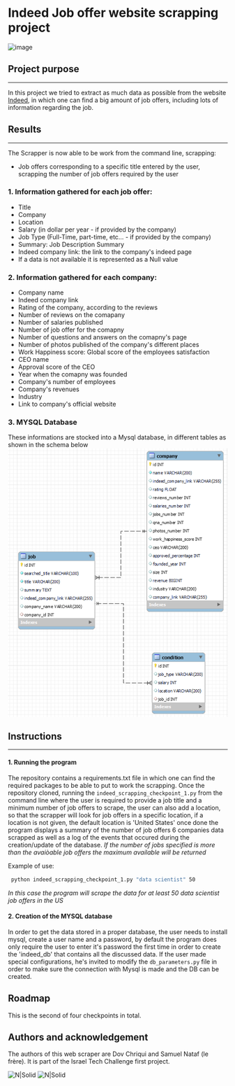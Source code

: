 # Indeed Job offer website scrapping project


![image](https://user-images.githubusercontent.com/93139204/156459023-a6cfaa74-d43d-4c27-992a-9f21f1e40ab3.png)



## Project purpose 
---
In this project we tried to extract as much data as possible from the website [Indeed](https://www.indeed.com/jobs?q=Data%20Scientist&l=United%20States&vjk=92ecfcf3e426868a), in which one can find a big amount of job offers, including lots of information regarding the job.

## Results
---
The Scrapper is now able to be work from the command line, scrapping:
- Job offers corresponding to a specific title entered by the user, scrapping the number of job offers required by the user

 ### 1. Information gathered for each job offer:
-	Title
-	Company
-	Location
-	Salary (in dollar per year - if provided by the company)
-	Job Type (Full-Time, part-time, etc… - if provided by the company)
-	Summary: Job Description Summary
-	Indeed company link: the link to the company's indeed page
-	If a data is not available it is represented as a Null value

### 2. Information gathered for each company:
- Company name
- Indeed company link
- Rating of the company, according to the reviews 
- Number of reviews on the comapany 
- Number of salaries published 
- Number of job offer for the comapny
- Number of questions and answers on the comapny's page
- Number of photos published of the company's different places
- Work Happiness score: Global score of the employees satisfaction
- CEO name
- Approval score of the CEO
- Year when the comapny was founded 
- Company's number of employees 
- Company's revenues 
- Industry
- Link to company's official website

### 3. MYSQL Database
These informations are stocked into a Mysql database, in different tables as shown in the schema below
![N|Solid](https://github.com/chriquidov/ITCscrapping/blob/main/ERM_DB.png?raw=true)

## Instructions 
---
#### 1. Running the program 
The repository contains a requirements.txt file in which one can find the required packages to be able to put to work the scrapping. 
Once the repository cloned, running the ```indeed_scrapping_checkpoint_1.py``` from the command line where the user is required to provide a job title and a minimum number of job offers to scrape, the user can also add a location, so that the scrapper will look for job offers in a specific location, if a location is not given, the default location is 'United States' once done the program displays a summary of the number of job offers 6 companies data scrapped as well as a log of the events that occured during the creation/update of the database. 
*If the number of jobs specified is more than the avaiòable job offers the maximum available will be returned*

Example of use: 
```bash
 python indeed_scrapping_checkpoint_1.py "data scientist" 50 
```
*In this case the program will scrape the data for at least 50 data scientist job offers in the US* 

#### 2. Creation of the MYSQL database
In order to get the data stored in a proper database, the user needs to install mysql, create a user name and a password, by default the program does only require the user to enter it's password the first time in order to create the 'indeed_db' that contains all the discussed data. If the user made special configurations, he's invited to modify the ```db_parameters.py``` file in order to make sure the connection with Mysql is made and the DB can be created.

 ## Roadmap
This is the second of four checkpoints in total. 

## Authors and acknowledgement 
The authors of this web scraper are Dov Chriqui and Samuel Nataf (le frère).
It is part of the Israel Tech Challenge first project.



![N|Solid](https://encrypted-tbn0.gstatic.com/images?q=tbn:ANd9GcQypgIpsSV7mTbOAPAwGwxJ3o0n5lZTelnfeQ&usqp=CAU) ![N|Solid](https://i.pinimg.com/originals/8a/c6/6b/8ac66b8b69031605b3c8fad50fdaf4cc.jpg)


